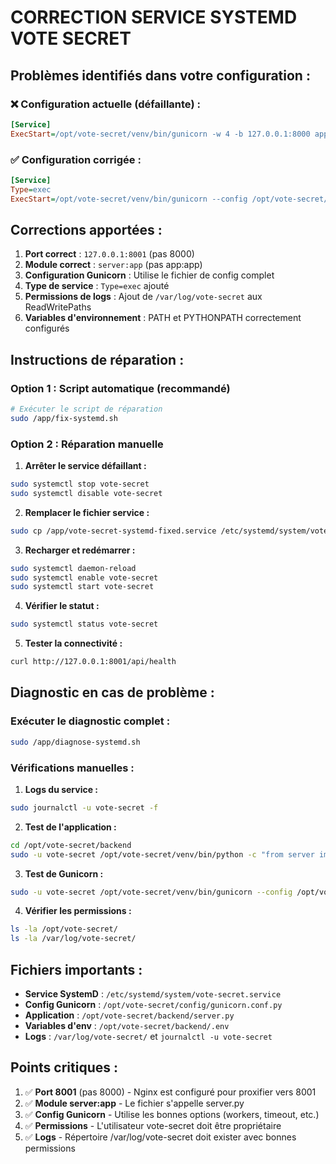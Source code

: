 # CORRECTION SERVICE SYSTEMD VOTE SECRET

## Problèmes identifiés dans votre configuration :

### ❌ Configuration actuelle (défaillante) :
```ini
[Service]
ExecStart=/opt/vote-secret/venv/bin/gunicorn -w 4 -b 127.0.0.1:8000 app:app
```

### ✅ Configuration corrigée :
```ini
[Service]
Type=exec
ExecStart=/opt/vote-secret/venv/bin/gunicorn --config /opt/vote-secret/config/gunicorn.conf.py server:app
```

## Corrections apportées :

1. **Port correct** : `127.0.0.1:8001` (pas 8000)
2. **Module correct** : `server:app` (pas app:app)  
3. **Configuration Gunicorn** : Utilise le fichier de config complet
4. **Type de service** : `Type=exec` ajouté
5. **Permissions de logs** : Ajout de `/var/log/vote-secret` aux ReadWritePaths
6. **Variables d'environnement** : PATH et PYTHONPATH correctement configurés

## Instructions de réparation :

### Option 1 : Script automatique (recommandé)
```bash
# Exécuter le script de réparation
sudo /app/fix-systemd.sh
```

### Option 2 : Réparation manuelle

1. **Arrêter le service défaillant :**
```bash
sudo systemctl stop vote-secret
sudo systemctl disable vote-secret
```

2. **Remplacer le fichier service :**
```bash
sudo cp /app/vote-secret-systemd-fixed.service /etc/systemd/system/vote-secret.service
```

3. **Recharger et redémarrer :**
```bash
sudo systemctl daemon-reload
sudo systemctl enable vote-secret
sudo systemctl start vote-secret
```

4. **Vérifier le statut :**
```bash
sudo systemctl status vote-secret
```

5. **Tester la connectivité :**
```bash
curl http://127.0.0.1:8001/api/health
```

## Diagnostic en cas de problème :

### Exécuter le diagnostic complet :
```bash 
sudo /app/diagnose-systemd.sh
```

### Vérifications manuelles :

1. **Logs du service :**
```bash
sudo journalctl -u vote-secret -f
```

2. **Test de l'application :**
```bash
cd /opt/vote-secret/backend
sudo -u vote-secret /opt/vote-secret/venv/bin/python -c "from server import app; print('OK')"
```

3. **Test de Gunicorn :**
```bash
sudo -u vote-secret /opt/vote-secret/venv/bin/gunicorn --config /opt/vote-secret/config/gunicorn.conf.py --check-config server:app
```

4. **Vérifier les permissions :**
```bash
ls -la /opt/vote-secret/
ls -la /var/log/vote-secret/
```

## Fichiers importants :

- **Service SystemD** : `/etc/systemd/system/vote-secret.service`
- **Config Gunicorn** : `/opt/vote-secret/config/gunicorn.conf.py`  
- **Application** : `/opt/vote-secret/backend/server.py`
- **Variables d'env** : `/opt/vote-secret/backend/.env`
- **Logs** : `/var/log/vote-secret/` et `journalctl -u vote-secret`

## Points critiques :

1. ✅ **Port 8001** (pas 8000) - Nginx est configuré pour proxifier vers 8001
2. ✅ **Module server:app** - Le fichier s'appelle server.py
3. ✅ **Config Gunicorn** - Utilise les bonnes options (workers, timeout, etc.)
4. ✅ **Permissions** - L'utilisateur vote-secret doit être propriétaire
5. ✅ **Logs** - Répertoire /var/log/vote-secret doit exister avec bonnes permissions
